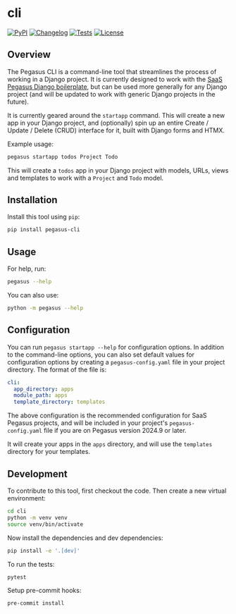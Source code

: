 # cli

[![PyPI](https://img.shields.io/pypi/v/cli.svg)](https://pypi.org/project/cli/)
[![Changelog](https://img.shields.io/github/v/release/saaspegasus/cli?include_prereleases&label=changelog)](https://github.com/saaspegasus/cli/releases)
[![Tests](https://github.com/saaspegasus/cli/actions/workflows/test.yml/badge.svg)](https://github.com/saaspegasus/cli/actions/workflows/test.yml)
[![License](https://img.shields.io/badge/license-Apache%202.0-blue.svg)](https://github.com/saaspegasus/cli/blob/master/LICENSE)


## Overview

The Pegasus CLI is a command-line tool that streamlines the process of working in a Django project.
It is currently designed to work with the [SaaS Pegasus Django boilerplate](https://www.saaspegasus.com/),
but can be used more generally for any Django project (and will be updated to work with generic
Django projects in the future).

It is currently geared around the `startapp` command. This will create a new app in your Django project,
and (optionally) spin up an entire Create / Update / Delete (CRUD) interface for it, built with
Django forms and HTMX.

Example usage:

```bash
pegasus startapp todos Project Todo
```

This will create a `todos` app in your Django project with models, URLs, views and templates to
work with a `Project` and `Todo` model.

## Installation

Install this tool using `pip`:
```bash
pip install pegasus-cli
```
## Usage

For help, run:
```bash
pegasus --help
```
You can also use:
```bash
python -m pegasus --help
```
## Configuration

You can run `pegasus startapp --help` for configuration options.
In addition to the command-line options, you can also set default values for configuration
options by creating a `pegasus-config.yaml` file in your project directory.
The format of the file is:

```yaml
cli:
  app_directory: apps
  module_path: apps
  template_directory: templates
```

The above configuration is the recommended configuration for SaaS Pegasus projects,
and will be included in your project's `pegasus-config.yaml` file if you are on Pegasus
version 2024.9 or later.

It will create your apps in the `apps` directory, and will use the `templates` directory
for your templates.

## Development

To contribute to this tool, first checkout the code. Then create a new virtual environment:
```bash
cd cli
python -m venv venv
source venv/bin/activate
```
Now install the dependencies and dev dependencies:
```bash
pip install -e '.[dev]'
```
To run the tests:
```bash
pytest
```
Setup pre-commit hooks:
```bash
pre-commit install
```
